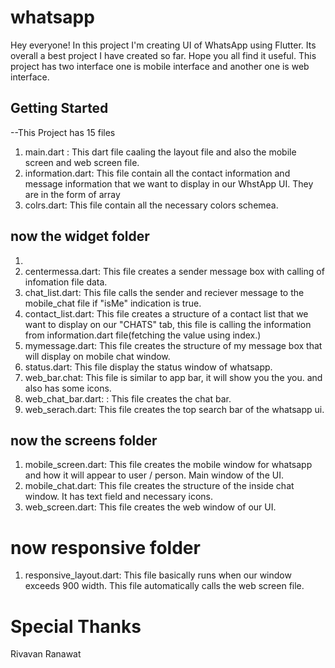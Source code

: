 # whatsapp

Hey everyone! In this project I'm creating UI of WhatsApp using Flutter. Its overall a best project I have created so far. Hope you all find it useful.
This project has two interface one is mobile interface and another one is web interface.

## Getting Started

--This Project has 15 files 

1. main.dart : This dart file caaling the layout file and also the mobile screen and web screen file.
2. information.dart: This file contain all the contact information and message information that we want to display in our WhstApp UI.     They are in the form of array
3. colrs.dart: This file contain all the necessary colors schemea.

## now the widget folder
1. 
2. centermessa.dart: This file creates a sender message box with calling of infomation file data.
3. chat_list.dart: This file calls the sender and reciever message to the mobile_chat file if "isMe" indication is true.
4. contact_list.dart: This file creates a structure of a contact list that we want to display on our "CHATS" tab, this file is calling the information from information.dart file(fetching the value using index.)
5. mymessage.dart: This file creates the structure of my message box that will display on mobile chat window. 
6. status.dart: This file display the status window of whatsapp.
7. web_bar.chat: This file is similar to app bar, it will show you the you. and also has some icons.
8. web_chat_bar.dart: : This file creates the chat bar.
9. web_serach.dart: This file creates the top search bar of the whatsapp ui.

## now the screens folder
1. mobile_screen.dart: This file creates the mobile window for whatsapp and how it will appear to user / person. Main window of the UI.
2. mobile_chat.dart: This file creates the structure of the inside chat window. It has text field and necessary icons.
3. web_screen.dart: This file creates the web window of our UI.

# now responsive folder
1. responsive_layout.dart: This file basically runs when our window exceeds 900 width. This file automatically calls the web screen file.


# Special Thanks
Rivavan Ranawat 
